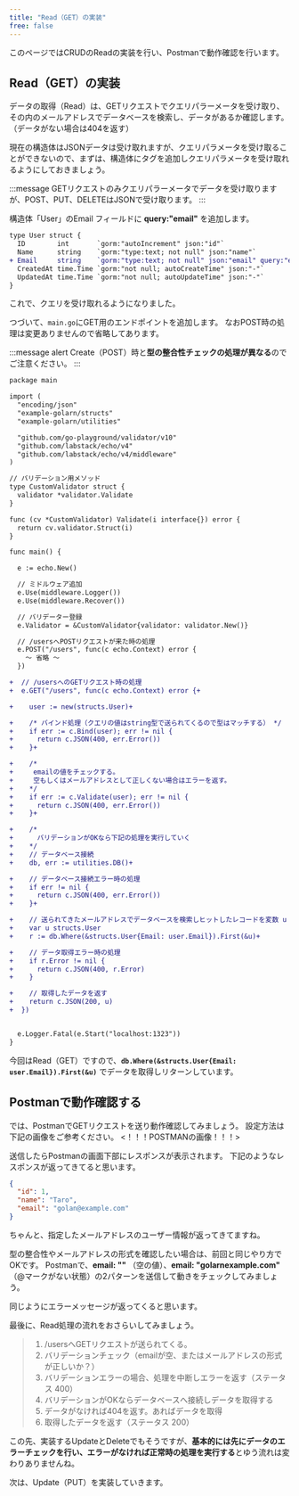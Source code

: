 ```yaml
---
title: "Read（GET）の実装"
free: false
---
```


このページではCRUDのReadの実装を行い、Postmanで動作確認を行います。

## Read（GET）の実装
データの取得（Read）は、GETリクエストでクエリパラーメータを受け取り、その内のメールアドレスでデータベースを検索し、データがあるか確認します。（データがない場合は404を返す）

現在の構造体はJSONデータは受け取れますが、クエリパラメータを受け取ることができないので、まずは、構造体にタグを追加しクエリパラメータを受け取れるようにしておきましょう。

:::message
GETリクエストのみクエリパラーメータでデータを受け取りますが、POST、PUT、DELETEはJSONで受け取ります。
:::

構造体「User」のEmail フィールドに **query:"email"** を追加します。
```diff go:structs/structs.go
type User struct {
  ID        int       `gorm:"autoIncrement" json:"id"`
  Name      string    `gorm:"type:text; not null" json:"name"`
+ Email     string    `gorm:"type:text; not null" json:"email" query:"email" validate:"required"`
  CreatedAt time.Time `gorm:"not null; autoCreateTime" json:"-"`
  UpdatedAt time.Time `gorm:"not null; autoUpdateTime" json:"-"`
}
```
これで、クエリを受け取れるようになりました。

つづいて、`main.go`にGET用のエンドポイントを追加します。
なおPOST時の処理は変更ありませんので省略してあります。

:::message alert
Create（POST）時と**型の整合性チェックの処理が異なる**のでご注意ください。
:::

```diff go:main.go
package main

import (
  "encoding/json"
  "example-golarn/structs"
  "example-golarn/utilities"

  "github.com/go-playground/validator/v10"
  "github.com/labstack/echo/v4"
  "github.com/labstack/echo/v4/middleware"
)

// バリデーション用メソッド
type CustomValidator struct {
  validator *validator.Validate
}

func (cv *CustomValidator) Validate(i interface{}) error {
  return cv.validator.Struct(i)
}

func main() {

  e := echo.New()

  // ミドルウェア追加
  e.Use(middleware.Logger())
  e.Use(middleware.Recover())

  // バリデーター登録
  e.Validator = &CustomValidator{validator: validator.New()}

  // /usersへPOSTリクエストが来た時の処理
  e.POST("/users", func(c echo.Context) error {
    〜 省略 〜
  })

+  // /usersへのGETリクエスト時の処理
+  e.GET("/users", func(c echo.Context) error {+

+    user := new(structs.User)+

+    /* バインド処理（クエリの値はstring型で送られてくるので型はマッチする） */
+    if err := c.Bind(user); err != nil {
+      return c.JSON(400, err.Error())
+    }+

+    /*
+     emailの値をチェックする。
+     空もしくはメールアドレスとして正しくない場合はエラーを返す。
+    */
+    if err := c.Validate(user); err != nil {
+      return c.JSON(400, err.Error())
+    }+

+    /*
+      バリデーションがOKなら下記の処理を実行していく
+    */
+    // データベース接続
+    db, err := utilities.DB()+

+    // データベース接続エラー時の処理
+    if err != nil {
+      return c.JSON(400, err.Error())
+    }+

+    // 送られてきたメールアドレスでデータベースを検索しヒットしたレコードを変数 u に格納（なければ404を返す）
+    var u structs.User
+    r := db.Where(&structs.User{Email: user.Email}).First(&u)+

+    // データ取得エラー時の処理
+    if r.Error != nil {
+      return c.JSON(400, r.Error)
+    }

+    // 取得したデータを返す
+    return c.JSON(200, u)
+  })


  e.Logger.Fatal(e.Start("localhost:1323"))
}
```
今回はRead（GET）ですので、**`db.Where(&structs.User{Email: user.Email}).First(&u)`** でデータを取得しリターンしています。

## Postmanで動作確認する
では、PostmanでGETリクエストを送り動作確認してみましょう。
設定方法は下記の画像をご参考ください。
<！！！POSTMANの画像！！！>

送信したらPostmanの画面下部にレスポンスが表示されます。
下記のようなレスポンスが返ってきてると思います。

```json
{
  "id": 1,
  "name": "Taro",
  "email": "golan@example.com"
}
```
ちゃんと、指定したメールアドレスのユーザー情報が返ってきてますね。

型の整合性やメールアドレスの形式を確認したい場合は、前回と同じやり方でOKです。
Postmanで、**email: ""** （空の値）、**email: "golarnexample.com"** （@マークがない状態）の2パターンを送信して動きをチェックしてみましょう。

同じようにエラーメッセージが返ってくると思います。

最後に、Read処理の流れをおさらいしてみましょう。
> 1. /usersへGETリクエストが送られてくる。
> 2. バリデーションチェック（emailが空、またはメールアドレスの形式が正しいか？）
> 3. バリデーションエラーの場合、処理を中断しエラーを返す（ステータス 400）
> 4. バリデーションがOKならデータベースへ接続しデータを取得する
> 5. データがなければ404を返す。あればデータを取得
> 7. 取得したデータを返す（ステータス 200）

この先、実装するUpdateとDeleteでもそうですが、**基本的には先にデータのエラーチェックを行い、エラーがなければ正常時の処理を実行する**とゆう流れは変わりありませんね。

次は、Update（PUT）を実装していきます。


